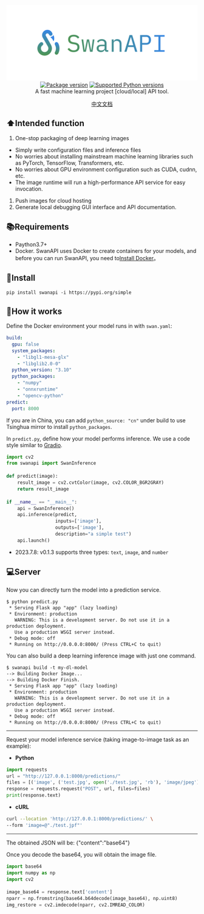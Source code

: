 <div align="center">
<img src="assets/logo.png" width="600">
</div>



<div align="center">
  <a href="https://pypi.org/project/swanapi" target="_blank">
    <img src="https://img.shields.io/pypi/v/swanapi?color=%2334D058&label=pypi%20package" alt="Package version"></a>
<a href="https://pypi.org/project/fastapi" target="_blank">
    <img src="https://img.shields.io/pypi/pyversions/fastapi.svg?color=%2334D058" alt="Supported Python versions">
</a>
</div>
<span style="text-align:center; display:inline-block; width:100%">A fast machine learning project [cloud/local] API tool.</span>

<span style="text-align:center; display:inline-block; width:100%">[中文文档](README.md)</span>

## ⬆️Intended function

1. One-stop packaging of deep learning images

- Simply write configuration files and inference files
- No worries about installing mainstream machine learning libraries such as PyTorch, TensorFlow, Transformers, etc.
- No worries about GPU environment configuration such as CUDA, cudnn, etc.
- The image runtime will run a high-performance API service for easy invocation.

1. Push images for cloud hosting
2. Generate local debugging GUI interface and API documentation.



## 📚Requirements

- Paython3.7+
- Docker. SwanAPI uses Docker to create containers for your models, and before you can run SwanAPI, you need to[Install Docker](https://docs.docker.com/get-docker/)。



## 🔧Install

```
pip install swanapi -i https://pypi.org/simple
```



## 🚀How it works

Define the Docker environment your model runs in with `swan.yaml`:

```yaml
build:
  gpu: false
  system_packages:
    - "libgl1-mesa-glx"
    - "libglib2.0-0"
  python_version: "3.10"
  python_packages:
    - "numpy"
    - "onnxruntime"
    - "opencv-python"
predict:
  port: 8000
```

If you are in China, you can add `python_source: "cn"` under build to use Tsinghua mirror to install `python_packages`.

In `predict.py`, define how your model performs inference. We use a code style similar to [Gradio](https://github.com/gradio-app/gradio).

```python
import cv2
from swanapi import SwanInference

def predict(image):
    result_image = cv2.cvtColor(image, cv2.COLOR_BGR2GRAY)
    return result_image

if __name__ == "__main__":
    api = SwanInference()
    api.inference(predict,
                  inputs=['image'],
                  outputs=['image'],
                  description="a simple test")
    api.launch()
```

- 2023.7.8: v0.1.3 supports three types: `text`, `image`, and `number`



## 💻Server

Now you can directly turn the model into a prediction service.

```console
$ python predict.py
 * Serving Flask app "app" (lazy loading)
 * Environment: production
   WARNING: This is a development server. Do not use it in a production deployment.
   Use a production WSGI server instead.
 * Debug mode: off
 * Running on http://0.0.0.0:8000/ (Press CTRL+C to quit)
```

You can also build a deep learning inference image with just one command.

```console
$ swanapi build -t my-dl-model
--> Building Docker Image...
--> Building Docker Finish.
 * Serving Flask app "app" (lazy loading)
 * Environment: production
   WARNING: This is a development server. Do not use it in a production deployment.
   Use a production WSGI server instead.
 * Debug mode: off
 * Running on http://0.0.0.0:8000/ (Press CTRL+C to quit)
```

---

Request your model inference service (taking image-to-image task as an example):

- **Python**

```python
import requests
url = "http://127.0.0.1:8000/predictions/"
files = [('image', ('test.jpg', open('./test.jpg', 'rb'), 'image/jpeg'))]
response = requests.request("POST", url, files=files)
print(response.text)
```

- **cURL**

```bash
curl --location 'http://127.0.0.1:8000/predictions/' \
--form 'image=@"./test.jpf"'
```

---

The obtained JSON will be: {"content":"base64"}

Once you decode the base64, you will obtain the image file.

```python
import base64
import numpy as np
import cv2

image_base64 = response.text['content']
nparr = np.fromstring(base64.b64decode(image_base64), np.uint8)
img_restore = cv2.imdecode(nparr, cv2.IMREAD_COLOR)
```

